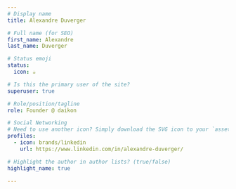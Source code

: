 ```yaml
---
# Display name
title: Alexandre Duverger

# Full name (for SEO)
first_name: Alexandre
last_name: Duverger

# Status emoji
status:
  icon: ☕️

# Is this the primary user of the site?
superuser: true

# Role/position/tagline
role: Founder @ daikon

# Social Networking
# Need to use another icon? Simply download the SVG icon to your `assets/media/icons/` folder.
profiles:
  - icon: brands/linkedin
    url: https://www.linkedin.com/in/alexandre-duverger/

# Highlight the author in author lists? (true/false)
highlight_name: true

---
```

